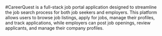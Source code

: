 #CareerQuest
is a full-stack job portal application designed to streamline the job search process for both job seekers and employers. This platform allows users to browse job listings, apply for jobs, manage their profiles, and track applications, while employers can post job openings, review applicants, and manage their company profiles.
